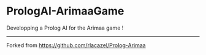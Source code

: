 # PrologAI-ArimaaGame
Developping a Prolog AI for the Arimaa game !

---
Forked from https://github.com/rlacazel/Prolog-Arimaa
